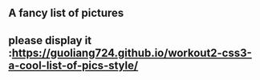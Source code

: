 ## A fancy list of pictures
## please display it :https://guoliang724.github.io/workout2-css3-a-cool-list-of-pics-style/
